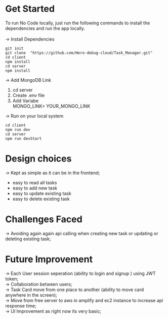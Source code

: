 # Get Started

To run No Code locally, just run the following commands to install the dependencies and run the app locally. <br/><br/>
-> Install Dependencies <br/>

```
git init
git clone  "https://github.com/Hero-debug-cloud/Task_Manager.git"
cd client
npm install
cd server
npm install
```

-> Add MongoDB Link

1. cd server
2. Create .env file
3. Add Variabe <Br/>
   MONGO_LINK= YOUR_MONGO_LINK <Br/>

-> Run on your local system

```
cd client
npm run dev
cd server
npm run devStart
```

# Design choices

-> Kept as simple as it can be in the frontend;

- easy to read all tasks
- easy to add new task
- easy to update existing task
- easy to delete existing task

# Challenges Faced

-> Avoiding again again api calling when creating new task or updating or deleting existing task;

# Future Improvement

-> Each User session seperation (ability to login and signup ) using JWT token; <br/>
-> Collaboration between users; <br/>
-> Task Card move from one place to another (ability to move card anywhere in the screen); <br/>
-> Move from free server to aws in amplify and ec2 instance to increase api response time; <br/>
-> UI Improvement as right now its very basic;
